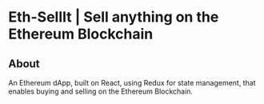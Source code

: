 # Eth-SellIt | Sell anything on the Ethereum Blockchain

## About
An Ethereum dApp, built on React, using Redux for state management, that enables buying and selling on the Ethereum Blockchain.
